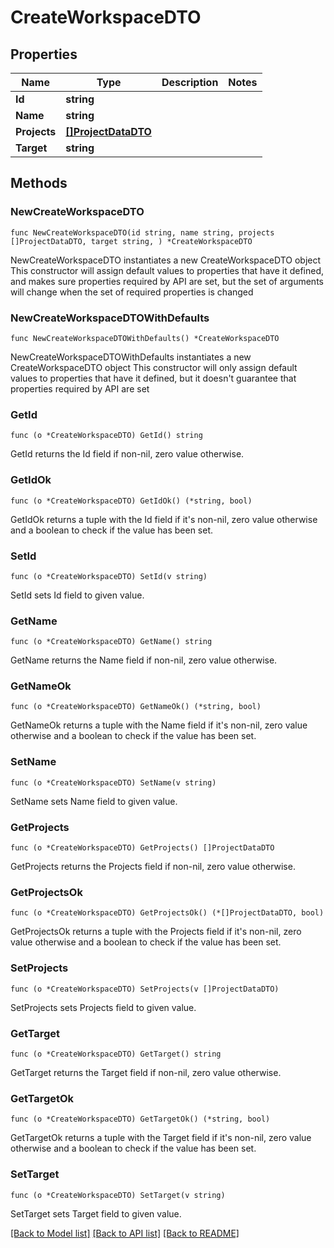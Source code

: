# CreateWorkspaceDTO

## Properties

Name | Type | Description | Notes
------------ | ------------- | ------------- | -------------
**Id** | **string** |  | 
**Name** | **string** |  | 
**Projects** | [**[]ProjectDataDTO**](ProjectDataDTO.md) |  | 
**Target** | **string** |  | 

## Methods

### NewCreateWorkspaceDTO

`func NewCreateWorkspaceDTO(id string, name string, projects []ProjectDataDTO, target string, ) *CreateWorkspaceDTO`

NewCreateWorkspaceDTO instantiates a new CreateWorkspaceDTO object
This constructor will assign default values to properties that have it defined,
and makes sure properties required by API are set, but the set of arguments
will change when the set of required properties is changed

### NewCreateWorkspaceDTOWithDefaults

`func NewCreateWorkspaceDTOWithDefaults() *CreateWorkspaceDTO`

NewCreateWorkspaceDTOWithDefaults instantiates a new CreateWorkspaceDTO object
This constructor will only assign default values to properties that have it defined,
but it doesn't guarantee that properties required by API are set

### GetId

`func (o *CreateWorkspaceDTO) GetId() string`

GetId returns the Id field if non-nil, zero value otherwise.

### GetIdOk

`func (o *CreateWorkspaceDTO) GetIdOk() (*string, bool)`

GetIdOk returns a tuple with the Id field if it's non-nil, zero value otherwise
and a boolean to check if the value has been set.

### SetId

`func (o *CreateWorkspaceDTO) SetId(v string)`

SetId sets Id field to given value.


### GetName

`func (o *CreateWorkspaceDTO) GetName() string`

GetName returns the Name field if non-nil, zero value otherwise.

### GetNameOk

`func (o *CreateWorkspaceDTO) GetNameOk() (*string, bool)`

GetNameOk returns a tuple with the Name field if it's non-nil, zero value otherwise
and a boolean to check if the value has been set.

### SetName

`func (o *CreateWorkspaceDTO) SetName(v string)`

SetName sets Name field to given value.


### GetProjects

`func (o *CreateWorkspaceDTO) GetProjects() []ProjectDataDTO`

GetProjects returns the Projects field if non-nil, zero value otherwise.

### GetProjectsOk

`func (o *CreateWorkspaceDTO) GetProjectsOk() (*[]ProjectDataDTO, bool)`

GetProjectsOk returns a tuple with the Projects field if it's non-nil, zero value otherwise
and a boolean to check if the value has been set.

### SetProjects

`func (o *CreateWorkspaceDTO) SetProjects(v []ProjectDataDTO)`

SetProjects sets Projects field to given value.


### GetTarget

`func (o *CreateWorkspaceDTO) GetTarget() string`

GetTarget returns the Target field if non-nil, zero value otherwise.

### GetTargetOk

`func (o *CreateWorkspaceDTO) GetTargetOk() (*string, bool)`

GetTargetOk returns a tuple with the Target field if it's non-nil, zero value otherwise
and a boolean to check if the value has been set.

### SetTarget

`func (o *CreateWorkspaceDTO) SetTarget(v string)`

SetTarget sets Target field to given value.



[[Back to Model list]](../README.md#documentation-for-models) [[Back to API list]](../README.md#documentation-for-api-endpoints) [[Back to README]](../README.md)


